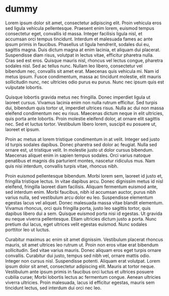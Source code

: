 # dummy

Lorem ipsum dolor sit amet, consectetur adipiscing elit. Proin vehicula eros sed ligula vehicula pellentesque. Praesent enim lorem, euismod tempus consectetur eget, convallis id massa. Integer facilisis ligula nisl, et accumsan orci tempus tincidunt. Interdum et malesuada fames ac ante ipsum primis in faucibus. Phasellus ut ligula hendrerit, sodales dui eu, sagittis magna. Duis dictum magna at enim lacinia, et aliquam dui placerat. Suspendisse diam risus, volutpat in lectus vitae, efficitur pharetra nulla. Cras sed est eros. Quisque mauris nisl, rhoncus vel lectus congue, pharetra sodales nisl. Sed ac tellus nunc. Nullam leo libero, consectetur vel bibendum nec, convallis sit amet erat. Maecenas quis vehicula mi. Nam id metus ipsum. Fusce condimentum, massa ac tincidunt molestie, elit mauris sollicitudin nunc, nec ultricies odio purus eu purus. Nunc nec ipsum quis est vulputate lobortis.

Quisque lobortis gravida metus nec fringilla. Donec imperdiet ligula ut laoreet cursus. Vivamus lacinia enim non nulla rutrum efficitur. Sed turpis dui, bibendum quis tortor ut, imperdiet ultrices risus. Nulla ac dui non massa eleifend condimentum nec eu risus. Maecenas dictum neque in elit ultricies, quis porta ante lobortis. Proin molestie eleifend dolor, at ornare elit sagittis nec. Sed et luctus tortor. Vestibulum libero lorem, suscipit eu posuere ut, laoreet et ipsum.

Proin ac metus at lorem tristique condimentum in at velit. Integer sed justo id turpis sodales dapibus. Donec pharetra sed dolor ac feugiat. Nulla sed ornare est, ut tristique velit. In molestie justo ut dolor cursus bibendum. Maecenas aliquet enim in sapien tempus sodales. Orci varius natoque penatibus et magnis dis parturient montes, nascetur ridiculus mus. Nam quis nisi interdum, convallis turpis vitae, rhoncus nibh.

Proin euismod pellentesque bibendum. Morbi lorem sem, laoreet id justo et, fringilla tristique lectus. In vitae dapibus arcu. Donec dignissim metus id nisl eleifend, fringilla laoreet diam facilisis. Aliquam fermentum euismod ante, sed interdum enim. Morbi faucibus, nibh id accumsan auctor, purus nibh varius nulla, sed vestibulum arcu dolor eu leo. Suspendisse elementum egestas lacus vel aliquet. Donec malesuada massa vitae blandit elementum. Vivamus rhoncus, orci quis fringilla porta, justo leo sagittis tortor, quis dapibus libero dui a sem. Quisque euismod porta nisi id egestas. Ut gravida eu neque viverra pellentesque. Etiam ultricies dictum justo a porta. Nunc pretium dui lacus, eget ultrices velit egestas euismod. Nunc sodales porttitor leo ut luctus.

Curabitur maximus ac enim sit amet dignissim. Vestibulum placerat rhoncus mauris, sit amet ultrices leo rutrum ut. Proin non eros vitae erat bibendum sollicitudin. Sed vitae varius mauris. Donec aliquam eros eget turpis ornare convallis. Curabitur dui justo, tempus sed nibh vel, ornare mattis odio. Integer non cursus nisl. Suspendisse potenti. Aliquam erat volutpat. Lorem ipsum dolor sit amet, consectetur adipiscing elit. Mauris at tortor neque. Vestibulum ante ipsum primis in faucibus orci luctus et ultrices posuere cubilia curae; Morbi lobortis lectus ac fermentum congue. Aenean ultricies viverra ultricies. Proin malesuada, lacus id efficitur egestas, mauris sem tincidunt lectus, sed interdum dui orci nec leo. 

